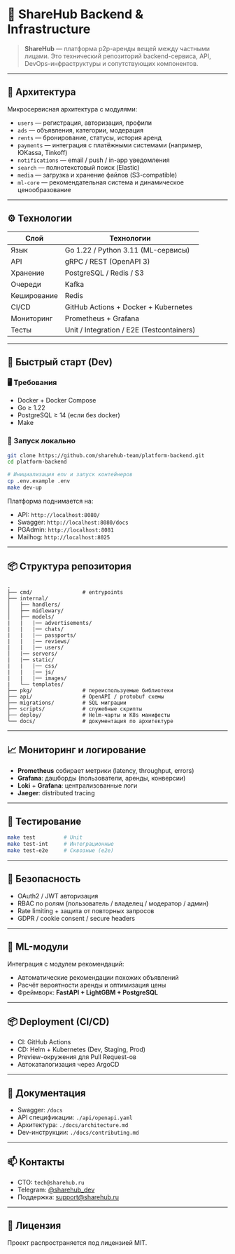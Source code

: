 # 🚀 ShareHub Backend & Infrastructure

> **ShareHub** — платформа p2p-аренды вещей между частными лицами. Это технический репозиторий backend-сервиса, API, DevOps-инфраструктуры и сопутствующих компонентов.

---

## 🧱 Архитектура

Микросервисная архитектура с модулями:

- `users` — регистрация, авторизация, профили
- `ads` — объявления, категории, модерация
- `rents` — бронирование, статусы, история аренд
- `payments` — интеграция с платёжными системами (например, ЮKassa, Tinkoff)
- `notifications` — email / push / in-app уведомления
- `search` — полнотекстовый поиск (Elastic)
- `media` — загрузка и хранение файлов (S3-compatible)
- `ml-core` — рекомендательная система и динамическое ценообразование

---

## ⚙️ Технологии

| Слой | Технологии |
|------|------------|
| Язык | Go 1.22 / Python 3.11 (ML-сервисы) |
| API | gRPC / REST (OpenAPI 3) |
| Хранение | PostgreSQL / Redis / S3 |
| Очереди | Kafka |
| Кеширование | Redis |
| CI/CD | GitHub Actions + Docker + Kubernetes |
| Мониторинг | Prometheus + Grafana |
| Тесты | Unit / Integration / E2E (Testcontainers) |

---

## 🚀 Быстрый старт (Dev)

### 🖥 Требования

- Docker + Docker Compose
- Go ≥ 1.22
- PostgreSQL ≥ 14 (если без docker)
- Make

### 🔧 Запуск локально

```bash
git clone https://github.com/sharehub-team/platform-backend.git
cd platform-backend

# Инициализация env и запуск контейнеров
cp .env.example .env
make dev-up
````

Платформа поднимается на:

* API: `http://localhost:8080/`
* Swagger: `http://localhost:8080/docs`
* PGAdmin: `http://localhost:8081`
* Mailhog: `http://localhost:8025`

---

## 📦 Структура репозитория

```
.
├── cmd/                # entrypoints
├── internal/
│   ├── handlers/
│   ├── midlewary/
│   ├── models/
|   |   |── advertisements/
|   |   |── chats/
|   |   |── passports/
|   |   |── reviews/
|   |   |── users/
│   |── servers/
|   |── static/
|   |   |── css/
|   |   |── js/
|   |   |── images/
|   └── templates/         
├── pkg/                # переиспользуемые библиотеки
├── api/                # OpenAPI / protobuf схемы
├── migrations/         # SQL миграции
├── scripts/            # служебные скрипты
├── deploy/             # Helm-чарты и K8s манифесты
└── docs/               # документация по архитектуре
```

---

## 📈 Мониторинг и логирование

* **Prometheus** собирает метрики (latency, throughput, errors)
* **Grafana**: дашборды (пользователи, аренды, конверсии)
* **Loki** + **Grafana**: централизованные логи
* **Jaeger**: distributed tracing

---

## 🧪 Тестирование

```bash
make test         # Unit
make test-int     # Интеграционные
make test-e2e     # Сквозные (e2e)
```

---

## 🔐 Безопасность

* OAuth2 / JWT авторизация
* RBAC по ролям (пользователь / владелец / модератор / админ)
* Rate limiting + защита от повторных запросов
* GDPR / cookie consent / secure headers

---

## 🧠 ML-модули

Интеграция с модулем рекомендаций:

* Автоматические рекомендации похожих объявлений
* Расчёт вероятности аренды и оптимизация цены
* Фреймворк: **FastAPI + LightGBM + PostgreSQL**

---

## 📦 Deployment (CI/CD)

* CI: GitHub Actions
* CD: Helm + Kubernetes (Dev, Staging, Prod)
* Preview-окружения для Pull Request-ов
* Автокаталогизация через ArgoCD

---

## 💬 Документация

* Swagger: `/docs`
* API спецификации: `./api/openapi.yaml`
* Архитектура: `./docs/architecture.md`
* Dev-инструкции: `./docs/contributing.md`

---

## 📫 Контакты

* CTO: `tech@sharehub.ru`
* Telegram: [@sharehub\_dev](https://t.me/sharehub_dev)
* Поддержка: [support@sharehub.ru](mailto:support@sharehub.ru)

---

## 📝 Лицензия

Проект распространяется под лицензией MIT.